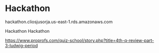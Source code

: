 # Hackathon


hackathon.cliosjusorja.us-east-1.rds.amazonaws.com


Hackathon
Hackathon

https://www.proprofs.com/quiz-school/story.php?title=4th-q-review-part-3-ludwig-period
